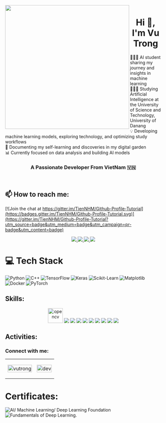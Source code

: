 <img align="left" width="400" src="https://github.githubassets.com/images/modules/profile/profile-first-repo.svg">
<h1 align="center">Hi 👋, I'm Vu Trong</h1>
👩🏻‍💻 AI student sharing my journey and insights in machine learning<br/>
👩🏻‍🎓 Studying Artificial Intelligence at the University of Science and Technology, University of Danang<br/>
💡 Developing machine learning models, exploring technology, and optimizing study workflows<br/>
🌱 Documenting my self-learning and discoveries in my digital garden<br/>
📊 Currently focused on data analysis and building AI models<br/>
<p align="center">
  <h3 align="center">A Passionate Developer From VietNam 🇻🇳 </h3>
</p>

<br />

## 📫 How to reach me:

[![Join the chat at https://gitter.im/TienNHM/Github-Profile-Tutorial](https://badges.gitter.im/TienNHM/Github-Profile-Tutorial.svg)](https://gitter.im/TienNHM/Github-Profile-Tutorial?utm_source=badge&utm_medium=badge&utm_campaign=pr-badge&utm_content=badge)

<p align="center">
  <a href="www.linkedin.com/in/trong-vũ-507620285" target="_blank">
    <img src="https://img.icons8.com/fluent/48/000000/linkedin.png"/>
  </a>
  <a href="https://www.facebook.com/vutrong8602" alt="Facebook">
    <img src="https://img.icons8.com/fluent/48/000000/facebook-new.png" target="_blank" />
  </a> 
  <a href="https://github.com/VuTrong826" alt="Github">
    <img src="https://img.icons8.com/fluent/48/000000/github.png"/>
  </a> 
  <a href="vutrong8602@gmail.com" alt="Email">
    <img src="https://img.icons8.com/fluent/48/000000/mailing.png"/>
  </a>
</p>

# 💻 Tech Stack
<!-- Badges from https://github.com/Ileriayo/markdown-badges -->
![Python](https://img.shields.io/badge/python-3670A0?style=for-the-badge&logo=python&logoColor=ffdd54)
![C++](https://img.shields.io/badge/C%2B%2B-00599C?style=for-the-badge&logo=c%2B%2B&logoColor=white)
![TensorFlow](https://img.shields.io/badge/TensorFlow-FF6F00?style=for-the-badge&logo=TensorFlow&logoColor=white)
![Keras](https://img.shields.io/badge/Keras-D00000?style=for-the-badge&logo=Keras&logoColor=white)
![Scikit-Learn](https://img.shields.io/badge/scikit--learn-F7931E?style=for-the-badge&logo=scikit-learn&logoColor=white)
![Matplotlib](https://img.shields.io/badge/Matplotlib-3776AB?style=for-the-badge&logo=Matplotlib&logoColor=white)
![Docker](https://img.shields.io/badge/Docker-2496ED?style=for-the-badge&logo=Docker&logoColor=white)
![PyTorch](https://img.shields.io/badge/PyTorch-EE4C2C?style=for-the-badge&logo=PyTorch&logoColor=white)


## Skills:
<p align="center">
  <img src="https://www.vectorlogo.zone/logos/opencv/opencv-icon.svg" alt="opencv" width="48" height="48"/> 
  <img src="https://img.icons8.com/color/48/000000/microsoft-sql-server.png"/>
  <img src="https://img.icons8.com/color/48/000000/mysql-logo.png"/>
  <img src="https://img.icons8.com/fluent/48/000000/matlab.png"/>
  <img src="https://img.icons8.com/color/48/000000/git.png"/>
  <img src="https://img.icons8.com/color/48/000000/github-2.png"/>
  <img src="https://img.icons8.com/color/48/000000/visual-studio-code-2019.png"/>
  <img src="https://img.icons8.com/color/48/null/visual-studio--v2.png"/>
  <img src="https://img.icons8.com/dusk/48/000000/anaconda.png"/>
  <img src="https://img.icons8.com/fluent/48/000000/spyder-ide.png"/>
</p>

## Activities:
<h3 align="left">Connect with me:</h3>
<p align="left">

<table style="width:100%;">
  <tr>
    <td>
      <img src="https://github-readme-stats.vercel.app/api?username=tiennhm&theme=radical&hide_border=false&include_all_commits=true&count_private=true&custom_title=Hoạt%20động%20trên%20GitHub&show_icons=true&line_height=30&count_private=true&hide=prs&show_icons=true&card_width=400" alt="vutrong" width="100%"/>
    </td>
    <td>
      <p align="center"> 
        <img src="https://cdn.dribbble.com/users/1059583/screenshots/4171367/coding-freak.gif" alt="dev" width="100%"/>
      </p>
    </td>
  </tr>
</table>

</p>




# Certificates:
![AI/ Machine Learning/ Deep Learning Foundation](https://drive.google.com/uc?id=1wn3ORicVBo9ubGXnFFtyorno4Y3ImpSb)<br/>
![Fundamentals of Deep Learning.](https://drive.google.com/uc?id=1yuKifsL6kX9PwjhqP6ckSevoBuloBr_a)


